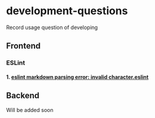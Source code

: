 # development-questions
Record usage question of developing

## Frontend

### ESLint
#### 1. [eslint markdown parsing error: invalid character.eslint](./frontend/eslint/README.md#1-eslint-markdown-parsing-error-invalid-charactereslint)

## Backend
Will be added soon
